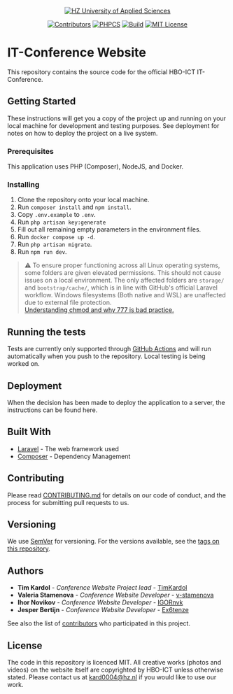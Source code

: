 <p align="center">
 <a href="https://hz.nl">
        <img src="https://img.shields.io/badge/Made for-HZ University of Applied Sciences-blue.svg" alt="HZ University of Applied Sciences"/></a>
</p>
<p align="center">
    <a href="https://github.com/HZ-HBO-ICT/it-conference/graphs/contributors">
        <img src="https://img.shields.io/github/contributors/HZ-HBO-ICT/it-conference" alt="Contributors"/></a>
    <a href="https://github.com/HZ-HBO-ICT/it-conference/actions/workflows/main.yml">
        <img src="https://github.com/HZ-HBO-ICT/it-conference/actions/workflows/main.yml/badge.svg" alt="PHPCS"/></a>
    <a href="https://github.com/HZ-HBO-ICT/it-conference/actions/workflows/laravel.yml">
        <img src="https://github.com/HZ-HBO-ICT/it-conference/actions/workflows/build.yml/badge.svg" alt="Build"/></a>
    <a href="https://opensource.org/licenses/MIT">
        <img src="https://img.shields.io/badge/License-MIT-blue.svg" alt="MIT License"/></a>
</p>

# IT-Conference Website

This repository contains the source code for the official HBO-ICT IT-Conference. 

## Getting Started

These instructions will get you a copy of the project up and running on your local machine for development and testing 
purposes. See deployment for notes on how to deploy the project on a live system.

### Prerequisites
This application uses PHP (Composer), NodeJS, and Docker.

### Installing
1. Clone the repository onto your local machine.
2. Run `composer install` and `npm install`.
3. Copy `.env.example` to `.env`.
4. Run `php artisan key:generate`
5. Fill out all remaining empty parameters in the environment files.
6. Run `docker compose up -d`.
7. Run `php artisan migrate`.
8. Run `npm run dev`.

> ⚠️ To ensure proper functioning across all Linux operating systems, some folders are given elevated permissions. This should not cause issues on a local environment. 
> The only affected folders are `storage/` and `bootstrap/cache/`, which is in line with GitHub's official Laravel workflow.
> Windows filesystems (Both native and WSL) are unaffected due to external file protection.\
> [Understanding chmod and why 777 is bad practice.](https://www.redhat.com/sysadmin/introduction-chmod)

## Running the tests
Tests are currently only supported through [GitHub Actions](https://github.com/HZ-HBO-ICT/it-conference/actions) and will
run automatically when you push to the repository. Local testing is being worked on.

<!-- Explain how to run the automated tests for this system -->

<!-- ### Break down into end-to-end tests -->

<!-- Explain what these tests test and why

```
Give an example
``` -->

<!-- ### And coding style tests

Explain what these tests test and why

```
Give an example
``` -->

## Deployment

When the decision has been made to deploy the application to a server, the instructions can be found here.

## Built With

* [Laravel](https://laravel.com/docs) - The web framework used
* [Composer](https://getcomposer.org/) - Dependency Management
<!-- * [ROME](https://rometools.github.io/rome/) - Used to generate RSS Feeds -->

## Contributing

Please read [CONTRIBUTING.md](https://gist.github.com/PurpleBooth/b24679402957c63ec426) for details on our code of conduct, and the process for submitting pull requests to us.

## Versioning

We use [SemVer](http://semver.org/) for versioning. For the versions available, see the [tags on this repository](https://github.com/your/project/tags). 

## Authors

* **Tim Kardol** - *Conference Website Project lead* - [TimKardol](https://github.com/TimKardol)
* **Valeria Stamenova** - *Conference Website Developer* - [v-stamenova](https://github.com/v-stamenova)
* **Ihor Novikov** - *Conference Website Developer* - [IGORnvk](https://github.com/IGORnvk)
* **Jesper Bertijn** - *Conference Website Developer* - [Ex6tenze](https://github.com/Ex6tenze)

See also the list of [contributors](https://github.com/HZ-HBO-ICT/it-conference/contributors) who participated in this project.

## License
The code in this repository is licenced MIT. All creative works (photos and videos) on the website itself are copyrighted by HBO-ICT unless otherwise stated. Please contact us at kard0004@hz.nl if you would like to use our work.

<!-- This project is licensed under the MIT License - see the [LICENSE.md](LICENSE.md) file for details -->

<!-- ## Acknowledgments

* Hat tip to anyone whose code was used
* Inspiration
* etc -->

